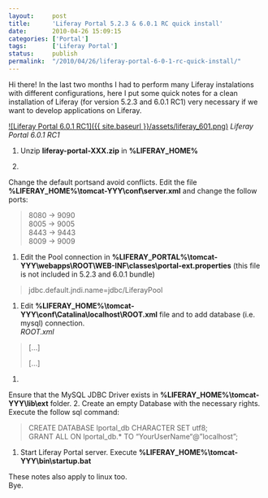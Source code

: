 ```yaml
---
layout:     post
title:      'Liferay Portal 5.2.3 & 6.0.1 RC quick install'
date:       2010-04-26 15:09:15
categories: ['Portal']
tags:       ['Liferay Portal']
status:     publish 
permalink:  "/2010/04/26/liferay-portal-6-0-1-rc-quick-install/"
---
```

Hi there!
In the last two months I had to perform many Liferay instalations with different configurations, here I put some quick notes for a clean installation of Liferay (for version 5.2.3 and 6.0.1 RC1) very necessary if we want to develop applications on Liferay.

[![Liferay Portal 6.0.1 RC1]({{ site.baseurl }}/assets/liferay_601.png)](http://holisticsecurity.files.wordpress.com/2010/04/liferay_601.png) _Liferay Portal 6.0.1 RC1_  

<!-- more -->

  1. Unzip **liferay-portal-XXX.zip** in **%LIFERAY_HOME%**

  2.   
Change the default portsand avoid conflicts. Edit the file **%LIFERAY_HOME%\tomcat-YYY\conf\server.xml** and change the follow ports:
> 8080 -> 9090  
> 8005 -> 9005  
> 8443 -> 9443  
> 8009 -> 9009  
  1. Edit the Pool connection in **%LIFERAY_PORTAL%\tomcat-YYY\webapps\ROOT\WEB-INF\classes\portal-ext.properties** (this file is not included in 5.2.3 and 6.0.1 bundle)
> jdbc.default.jndi.name=jdbc/LiferayPool
  1. Edit **%LIFERAY_HOME%\tomcat-YYY\conf\Catalina\localhost\ROOT.xml** file and to add database (i.e. mysql) connection.  
 _ROOT.xml_
>  […]
> 
> […]
  1.   
Ensure that the MySQL JDBC Driver exists in **%LIFERAY_HOME%\tomcat-YYY\lib\ext** folder.
  2. Create an empty Database with the necessary rights. Execute the follow sql command:
> CREATE DATABASE lportal_db CHARACTER SET utf8;  
>  GRANT ALL ON lportal_db.* TO “YourUserName“@”localhost”; 
  1. Start Liferay Portal server. Execute **%LIFERAY_HOME%\tomcat-YYY\bin\startup.bat**

These notes also apply to linux too.  
Bye.
